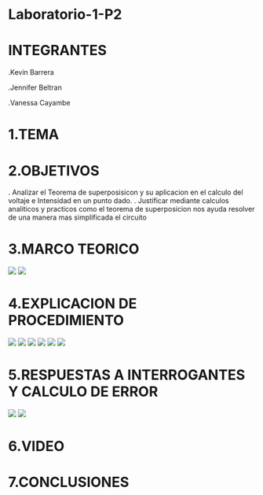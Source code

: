 # Laboratorio-1-P2

# INTEGRANTES
.Kevin Barrera

.Jennifer Beltran

.Vanessa Cayambe


# 1.TEMA

# 2.OBJETIVOS
. Analizar el Teorema de superposisicon y su aplicacion en el calculo del voltaje e Intensidad en un punto dado.
. Justificar mediante calculos analiticos y practicos como el teorema de superposicion nos ayuda resolver de una manera mas simplificada el circuito

# 3.MARCO TEORICO
![](https://github.com/Kevinsan21/Laboratorio-1-P2-Imagenes-/blob/main/Superposicion1.PNG)
![](https://github.com/Kevinsan21/Laboratorio-1-P2-Imagenes-/blob/main/superposicion2.PNG)

# 4.EXPLICACION DE PROCEDIMIENTO 
![](https://github.com/Kevinsan21/Laboratorio-1-P2-Imagenes-/blob/main/circuitoslab_11.jpg)
![](https://github.com/Kevinsan21/Laboratorio-1-P2-Imagenes-/blob/main/circuitoslab_12.jpg)
![](https://github.com/Kevinsan21/Laboratorio-1-P2-Imagenes-/blob/main/circuitoslab_13.jpg)
![](https://github.com/Kevinsan21/Laboratorio-1-P2-Imagenes-/blob/main/laboratorio1p2_11.jpg)
![](https://github.com/Kevinsan21/Laboratorio-1-P2-Imagenes-/blob/main/laboratorio1p2_12.jpg)
![](https://github.com/Kevinsan21/Laboratorio-1-P2-Imagenes-/blob/main/laboratorio1p2_13.jpg)
# 5.RESPUESTAS A INTERROGANTES Y CALCULO DE ERROR
![](https://github.com/Kevinsan21/Laboratorio-1-P2-Imagenes-/blob/main/porcentaje_11.jpg)
![](https://github.com/Kevinsan21/Laboratorio-1-P2-Imagenes-/blob/main/porcentaje_12.jpg)

# 6.VIDEO


# 7.CONCLUSIONES 


